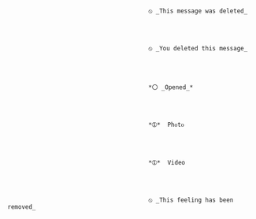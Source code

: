 
<br>

                                            ⦸ _This message was deleted_
                                                
<br> 


<br>

                                            ⦸ _You deleted this message_
                                                
<br> 

<br>

                                            *〇 _Opened_*
                                                
<br> 

<br>

                                            *➀*  Phᴏtᴏ
                                                
<br> 

<br>

                                            *➀*  Video
                                                
<br> 

<br>

                                            ⦸ _This feeling has been removed_
                                                
<br> 


